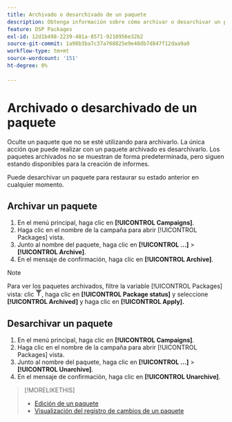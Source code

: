 ```yaml
---
title: Archivado o desarchivado de un paquete
description: Obtenga información sobre cómo archivar o desarchivar un paquete.
feature: DSP Packages
exl-id: 12d1b498-2239-401a-8571-9210956e32b2
source-git-commit: 1a98b3ba7c37a768825e9e48db7d847f12daa9a0
workflow-type: tm+mt
source-wordcount: '151'
ht-degree: 0%

---
```


# Archivado o desarchivado de un paquete

Oculte un paquete que no se esté utilizando para archivarlo. La única acción que puede realizar con un paquete archivado es desarchivarlo. Los paquetes archivados no se muestran de forma predeterminada, pero siguen estando disponibles para la creación de informes.

Puede desarchivar un paquete para restaurar su estado anterior en cualquier momento.

## Archivar un paquete

1. En el menú principal, haga clic en **[!UICONTROL Campaigns]**.
1. Haga clic en el nombre de la campaña para abrir [!UICONTROL Packages] vista.
1. Junto al nombre del paquete, haga clic en  **[!UICONTROL ...]** > **[!UICONTROL Archive]**.
1. En el mensaje de confirmación, haga clic en **[!UICONTROL Archive]**.

>[!NOTE]
>
>Para ver los paquetes archivados, filtre la variable [!UICONTROL Packages] vista: clic ![Botón Filtro](/help/dsp/assets/filter.png), haga clic en **[!UICONTROL Package status]** y seleccione **[!UICONTROL Archived]** y haga clic en **[!UICONTROL Apply].**

## Desarchivar un paquete

1. En el menú principal, haga clic en **[!UICONTROL Campaigns]**.
1. Haga clic en el nombre de la campaña para abrir [!UICONTROL Packages] vista.
1. Junto al nombre del paquete, haga clic en  **[!UICONTROL ...]** > **[!UICONTROL Unarchive]**.
1. En el mensaje de confirmación, haga clic en **[!UICONTROL Unarchive]**.

>[!MORELIKETHIS]
>
>* [Edición de un paquete](package-edit.md)
>* [Visualización del registro de cambios de un paquete](package-change-log.md)

